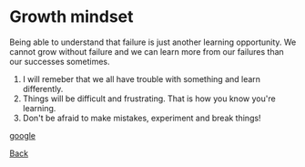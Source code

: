 # Growth mindset

Being able to understand that failure is just another learning opportunity. We cannot grow without failure and we can learn more from our failures than our successes sometimes.

1. I will remeber that we all have trouble with something and learn differently.
2. Things will be difficult and frustrating. That is how you know you're learning.
3. Don't be afraid to make mistakes, experiment and break things!

[google](https://google.com)

[Back](README.md)